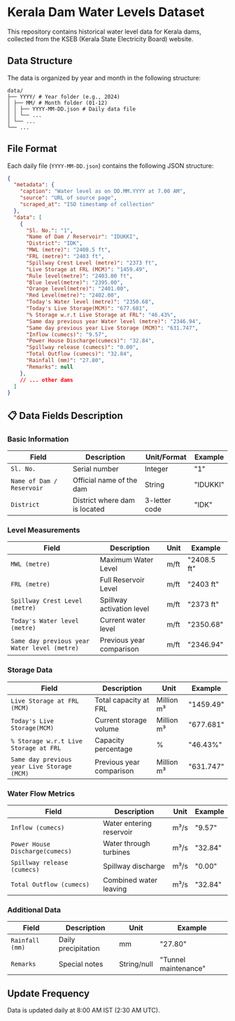 # Kerala Dam Water Levels Dataset

This repository contains historical water level data for Kerala dams, collected from the KSEB (Kerala State Electricity Board) website.

## Data Structure

The data is organized by year and month in the following structure:

```
data/
├── YYYY/ # Year folder (e.g., 2024)
│ ├── MM/ # Month folder (01-12)
│ │ ├── YYYY-MM-DD.json # Daily data file
│ │ └── ...
│ └── ...
└── ...
```

## File Format

Each daily file (`YYYY-MM-DD.json`) contains the following JSON structure:

```json
{
  "metadata": {
    "caption": "Water level as on DD.MM.YYYY at 7.00 AM",
    "source": "URL of source page",
    "scraped_at": "ISO timestamp of collection"
  },
  "data": [
    {
      "Sl. No.": "1",
      "Name of Dam / Reservoir": "IDUKKI",
      "District": "IDK",
      "MWL (metre)": "2408.5 ft",
      "FRL (metre)": "2403 ft",
      "Spillway Crest Level (metre)": "2373 ft",
      "Live Storage at FRL (MCM)": "1459.49",
      "Rule level(metre)": "2403.00 ft",
      "Blue level(metre)": "2395.00",
      "Orange level(metre)": "2401.00",
      "Red Level(metre)": "2402.00",
      "Today's Water level (metre)": "2350.68",
      "Today's Live Storage(MCM)": "677.681",
      "% Storage w.r.t Live Storage at FRL": "46.43%",
      "Same day previous year Water level (metre)": "2346.94",
      "Same day previous year Live Storage (MCM)": "631.747",
      "Inflow (cumecs)": "9.57",
      "Power House Discharge(cumecs)": "32.84",
      "Spillway release (cumecs)": "0.00",
      "Total Outflow (cumecs)": "32.84",
      "Rainfall (mm)": "27.80",
      "Remarks": null
    },
    // ... other dams
  ]
}
```

## 📋 Data Fields Description

### Basic Information
| Field | Description | Unit/Format | Example |
|-------|-------------|------------|---------|
| `Sl. No.` | Serial number | Integer | "1" |
| `Name of Dam / Reservoir` | Official name of the dam | String | "IDUKKI" |
| `District` | District where dam is located | 3-letter code | "IDK" |

### Level Measurements
| Field | Description | Unit | Example |
|-------|-------------|------|---------|
| `MWL (metre)` | Maximum Water Level | m/ft | "2408.5 ft" |
| `FRL (metre)` | Full Reservoir Level | m/ft | "2403 ft" |
| `Spillway Crest Level (metre)` | Spillway activation level | m/ft | "2373 ft" |
| `Today's Water level (metre)` | Current water level | m/ft | "2350.68" |
| `Same day previous year Water level (metre)` | Previous year comparison | m/ft | "2346.94" |

### Storage Data
| Field | Description | Unit | Example |
|-------|-------------|------|---------|
| `Live Storage at FRL (MCM)` | Total capacity at FRL | Million m³ | "1459.49" |
| `Today's Live Storage(MCM)` | Current storage volume | Million m³ | "677.681" |
| `% Storage w.r.t Live Storage at FRL` | Capacity percentage | % | "46.43%" |
| `Same day previous year Live Storage (MCM)` | Previous year comparison | Million m³ | "631.747" |

### Water Flow Metrics
| Field | Description | Unit | Example |
|-------|-------------|------|---------|
| `Inflow (cumecs)` | Water entering reservoir | m³/s | "9.57" |
| `Power House Discharge(cumecs)` | Water through turbines | m³/s | "32.84" |
| `Spillway release (cumecs)` | Spillway discharge | m³/s | "0.00" |
| `Total Outflow (cumecs)` | Combined water leaving | m³/s | "32.84" |

### Additional Data
| Field | Description | Unit | Example |
|-------|-------------|------|---------|
| `Rainfall (mm)` | Daily precipitation | mm | "27.80" |
| `Remarks` | Special notes | String/null | "Tunnel maintenance" |

## Update Frequency
Data is updated daily at 8:00 AM IST (2:30 AM UTC).

